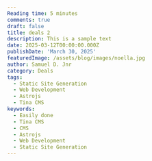 ```yaml
---
Reading time: 5 minutes
comments: true
draft: false
title: deals 2
description: This is a sample text
date: 2025-03-12T00:00:00.000Z
publishDate: 'March 30, 2025'
featuredImage: /assets/blog/images/noella.jpg
author: Samuel D. Jnr
category: Deals
tags:
  - Static Site Generation
  - Web Development
  - Astrojs
  - Tina CMS
keywords:
  - Easily done
  - Tina CMS
  - CMS
  - Astrojs
  - Web Development
  - Static Site Generation
---
```

